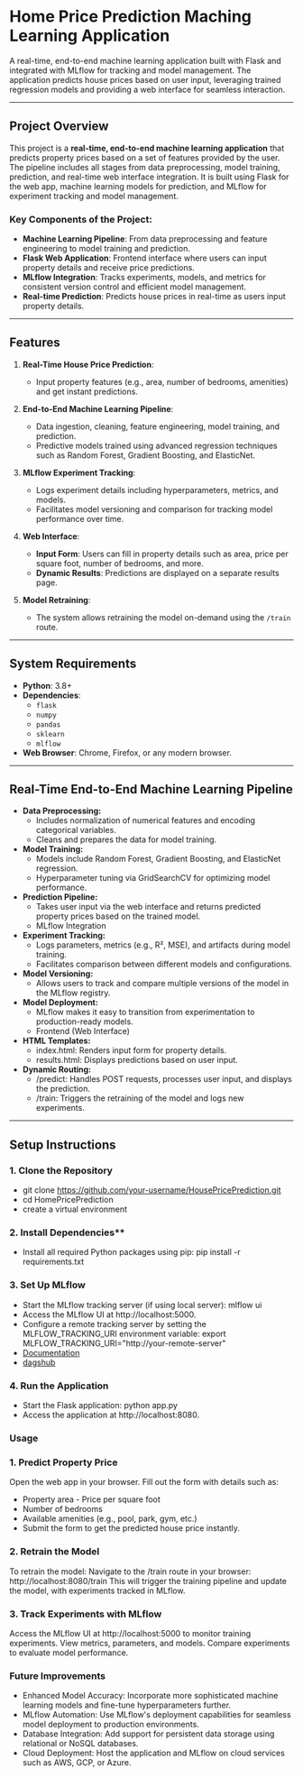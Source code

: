 # **Home Price Prediction Maching Learning Application**

A real-time, end-to-end machine learning application built with Flask and integrated with MLflow for tracking and model management. The application predicts house prices based on user input, leveraging trained regression models and providing a web interface for seamless interaction.

---

## **Project Overview**

This project is a **real-time, end-to-end machine learning application** that predicts property prices based on a set of features provided by the user. The pipeline includes all stages from data preprocessing, model training, prediction, and real-time web interface integration. It is built using Flask for the web app, machine learning models for prediction, and MLflow for experiment tracking and model management.

### **Key Components of the Project:**
- **Machine Learning Pipeline**: From data preprocessing and feature engineering to model training and prediction.
- **Flask Web Application**: Frontend interface where users can input property details and receive price predictions.
- **MLflow Integration**: Tracks experiments, models, and metrics for consistent version control and efficient model management.
- **Real-time Prediction**: Predicts house prices in real-time as users input property details.

---

## **Features**

1. **Real-Time House Price Prediction**:
   - Input property features (e.g., area, number of bedrooms, amenities) and get instant predictions.
   
2. **End-to-End Machine Learning Pipeline**:
   - Data ingestion, cleaning, feature engineering, model training, and prediction.
   - Predictive models trained using advanced regression techniques such as Random Forest, Gradient Boosting, and ElasticNet.

3. **MLflow Experiment Tracking**:
   - Logs experiment details including hyperparameters, metrics, and models.
   - Facilitates model versioning and comparison for tracking model performance over time.
   
4. **Web Interface**:
   - **Input Form**: Users can fill in property details such as area, price per square foot, number of bedrooms, and more.
   - **Dynamic Results**: Predictions are displayed on a separate results page.
   
5. **Model Retraining**:
   - The system allows retraining the model on-demand using the `/train` route.

---

## **System Requirements**

- **Python**: 3.8+
- **Dependencies**: 
  - `flask`
  - `numpy`
  - `pandas`
  - `sklearn`
  - `mlflow`
- **Web Browser**: Chrome, Firefox, or any modern browser.

---

## **Real-Time End-to-End Machine Learning Pipeline**
- **Data Preprocessing:**
   - Includes normalization of numerical features and encoding categorical variables.
   - Cleans and prepares the data for model training.
- **Model Training:**
   - Models include Random Forest, Gradient Boosting, and ElasticNet regression.
   - Hyperparameter tuning via GridSearchCV for optimizing model performance.
- **Prediction Pipeline:**
   - Takes user input via the web interface and returns predicted property prices based on the trained model.
   - MLflow Integration
- **Experiment Tracking:**
   - Logs parameters, metrics (e.g., R², MSE), and artifacts during model training.
   - Facilitates comparison between different models and configurations.
- **Model Versioning:**
   - Allows users to track and compare multiple versions of the model in the MLflow registry.
- **Model Deployment:**
   - MLflow makes it easy to transition from experimentation to production-ready models.
   - Frontend (Web Interface)
- **HTML Templates:**
   - index.html: Renders input form for property details.
   - results.html: Displays predictions based on user input.
- **Dynamic Routing:**
   - /predict: Handles POST requests, processes user input, and displays the prediction.
   - /train: Triggers the retraining of the model and logs new experiments.

---

## **Setup Instructions**

### **1. Clone the Repository**
- git clone https://github.com/your-username/HousePricePrediction.git
- cd HomePricePrediction
- create a virtual environment
### 2. Install Dependencies**
- Install all required Python packages using pip: pip install -r requirements.txt
### **3. Set Up MLflow**
- Start the MLflow tracking server (if using local server): mlflow ui
- Access the MLflow UI at http://localhost:5000.
- Configure a remote tracking server by setting the MLFLOW_TRACKING_URI environment variable: export MLFLOW_TRACKING_URI="http://your-remote-server"
- [Documentation](https://mlflow.org/docs/latest/index.html)
- [dagshub](https://dagshub.com/)
### **4. Run the Application**
- Start the Flask application: python app.py
- Access the application at http://localhost:8080.

### Usage
### **1. Predict Property Price**
Open the web app in your browser.
Fill out the form with details such as:
   - Property area
    - Price per square foot
   - Number of bedrooms
   - Available amenities (e.g., pool, park, gym, etc.)
   - Submit the form to get the predicted house price instantly.
### **2. Retrain the Model**
To retrain the model:
Navigate to the /train route in your browser:
http://localhost:8080/train
This will trigger the training pipeline and update the model, with experiments tracked in MLflow.
### **3. Track Experiments with MLflow**
Access the MLflow UI at http://localhost:5000 to monitor training experiments.
View metrics, parameters, and models.
Compare experiments to evaluate model performance.



### Future Improvements
- Enhanced Model Accuracy: Incorporate more sophisticated machine learning models and fine-tune hyperparameters further.
- MLflow Automation: Use MLflow's deployment capabilities for seamless model deployment to production environments.
- Database Integration: Add support for persistent data storage using relational or NoSQL databases.
- Cloud Deployment: Host the application and MLflow on cloud services such as AWS, GCP, or Azure.














